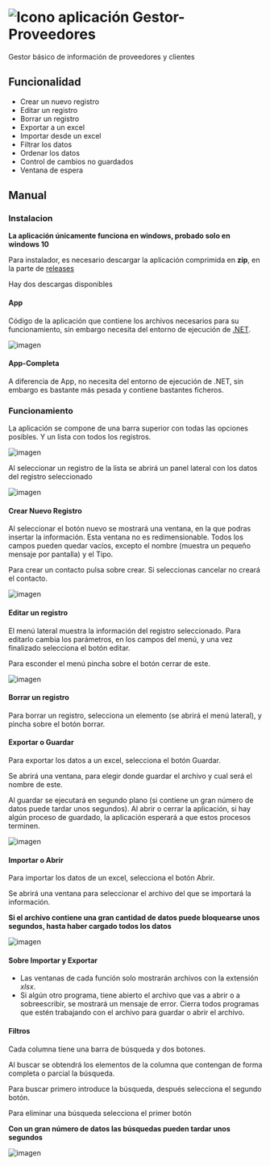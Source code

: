 # ![Icono aplicación](./Docs/Icon.svg) Gestor-Proveedores

Gestor básico de información de proveedores y clientes

## Funcionalidad

- Crear un nuevo registro
- Editar un registro
- Borrar un registro
- Exportar a un excel
- Importar desde un excel
- Filtrar los datos
- Ordenar los datos
- Control de cambios no guardados
- Ventana de espera

## Manual 

### Instalacion
**La aplicación únicamente funciona en windows, probado solo en windows 10**

Para instalador, es necesario descargar la aplicación comprimida en **zip**, en la parte de  [releases](https://github.com/LuisPFdez/Gestor-Proveedores/releases/)

Hay dos descargas disponibles
#### App
Código de la aplicación que contiene los archivos necesarios para su funcionamiento, sin embargo necesita del entorno de ejecución de [.NET](https://dotnet.microsoft.com/download/dotnet/5.0).

![imagen](./Docs/Pantalla.png)

#### App-Completa
A diferencia de App, no necesita del entorno de ejecución  de .NET, sin embargo es bastante más pesada y contiene bastantes ficheros.

### Funcionamiento
La aplicación se compone de una barra superior con todas las opciones posibles. Y un lista con todos los registros.

![imagen](./Docs/Pantalla1.png)

Al seleccionar un registro de la lista se abrirá un panel lateral con los datos del registro seleccionado

![imagen](./Docs/Pantalla2.png)

#### Crear Nuevo Registro

Al seleccionar el botón  nuevo se mostrará una ventana, en la que podras insertar la información. Esta ventana no es redimensionable. Todos los campos pueden quedar vacíos, excepto el nombre (muestra un pequeño mensaje por pantalla) y el Tipo. 

Para crear un contacto pulsa sobre crear. Si seleccionas cancelar no creará el contacto.

![imagen](./Docs/Pantalla3.png)

#### Editar un registro

El menú lateral muestra la información del registro seleccionado. Para editarlo cambia los parámetros, en los campos del menú, y una vez finalizado selecciona el botón editar. 

Para esconder el menú pincha sobre el botón cerrar de este.

![imagen](./Docs/Pantalla4.png)

#### Borrar un registro

Para borrar un registro, selecciona un elemento (se abrirá el menú lateral), y pincha sobre el botón borrar.

#### Exportar o Guardar

Para exportar los datos a un excel, selecciona el botón Guardar. 

Se abrirá una ventana, para elegir donde guardar el archivo y cual será el nombre de este.

Al guardar se ejecutará en segundo plano (si contiene un gran número de datos puede tardar unos segundos). Al abrir o cerrar la aplicación, si hay algún proceso de guardado, la aplicación esperará a que estos procesos terminen. 

![imagen](./Docs/Pantalla5.png)

#### Importar o Abrir 

Para importar los datos de un excel, selecciona el botón Abrir. 

Se abrirá una ventana para seleccionar el archivo del que se importará la información. 

**Si el archivo contiene una gran cantidad de datos puede bloquearse unos segundos, hasta haber cargado todos los datos**

![imagen](./Docs/Pantalla6.png)

#### Sobre Importar y Exportar
* Las ventanas de cada función solo mostrarán archivos con la extensión *xlsx*. 
* Si algún otro programa, tiene abierto el archivo que vas a abrir o a sobreescribir, se mostrará un mensaje de error. Cierra todos programas que estén trabajando con el archivo para guardar o abrir el archivo. 

#### Filtros
Cada columna tiene una barra de búsqueda y dos botones.

Al buscar se obtendrá los elementos de la columna que contengan de forma completa o parcial la búsqueda. 

Para buscar primero introduce la búsqueda, después selecciona el segundo botón.

Para eliminar una búsqueda selecciona el primer botón

**Con un gran número de datos las búsquedas pueden tardar unos segundos**

![imagen](./Docs/Pantalla7.png)

